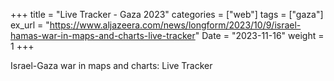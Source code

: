 +++
title = "Live Tracker - Gaza 2023"
categories = ["web"]
tags = ["gaza"]
ex_url = "https://www.aljazeera.com/news/longform/2023/10/9/israel-hamas-war-in-maps-and-charts-live-tracker"
Date = "2023-11-16"
weight = 1
+++

Israel-Gaza war in maps and charts: Live Tracker
